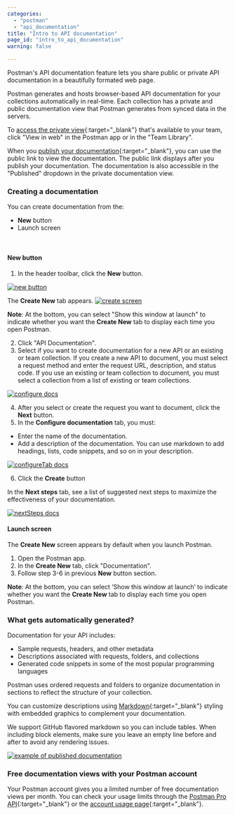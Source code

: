 ```yaml
---
categories:
  - "postman"
  - "api_documentation"
title: "Intro to API documentation"
page_id: "intro_to_api_documentation"
warning: false

---
```


Postman's API documentation feature lets you share public or private API documentation in a beautifully formated web page. 

Postman generates and hosts browser-based API documentation for your collections automatically in real-time. Each collection has a private and public documentation view that Postman generates from synced data in the servers. 

To [access the private view](/docs/postman/api_documentation/viewing_documentation){:target="_blank"} that's available to your team, click "View in web" in the Postman app or in the "Team Library". 

When you [publish your documentation](/docs/postman/api_documentation/publishing_public_docs){:target="_blank"}, you can use the public link to view the documentation. The public link displays after you publish your documentation. The documentation is also accessible in the "Published" dropdown in the private documentation view.

### Creating a documentation

You can create documentation from the:
* **New** button 
* Launch screen

<br>

#### New button

1. In the header toolbar, click the **New** button.

[![new button](https://s3.amazonaws.com/postman-static-getpostman-com/postman-docs/HeaderToolBar.png)](https://s3.amazonaws.com/postman-static-getpostman-com/postman-docs/HeaderToolBar.png)

The **Create New** tab appears.
[![create screen](https://s3.amazonaws.com/postman-static-getpostman-com/postman-docs/documentation-createnewTab.png)](https://s3.amazonaws.com/postman-static-getpostman-com/postman-docs/documentation-createnewTab.png)

**Note**: At the bottom, you can select "Show this window at launch" to indicate whether you want the **Create New** tab to display each time you open Postman.

<ol start="2">
  <li>Click "API Documentation".</li>
 <li>Select if you want to create documentation for a new API or an existing or team collection. If you create a new API to document, you must select a request method and enter the request URL, description, and status code. If you use an existing or team collection to document, you must select a collection from a list of existing or team collections.</li>
 </ol>

[![configure docs](https://s3.amazonaws.com/postman-static-getpostman-com/postman-docs/documentation-configure.png)](https://s3.amazonaws.com/postman-static-getpostman-com/postman-docs/documentation-configure.png)

<ol start="4">
  <li>After you select or create the request you want to document, click the <b>Next</b> button.</li>
  <li>In the <b>Configure documentation</b> tab, you must:</li>
 </ol>

* Enter the name of the documentation.
* Add a description of the documentation. You can use markdown to add headings, lists, code snippets, and so on in your description.

[![configureTab docs](https://s3.amazonaws.com/postman-static-getpostman-com/postman-docs/documentation-configureTab.png)](https://s3.amazonaws.com/postman-static-getpostman-com/postman-docs/documentation-configureTab.png)

 <ol start="6">
  <li>Click the <b>Create</b> button</li>
   </ol>
     
In the **Next steps** tab, see a list of suggested next steps to maximize the effectiveness of your documentation.

[![nextSteps docs](https://s3.amazonaws.com/postman-static-getpostman-com/postman-docs/documentation-nextsteps.png)](https://s3.amazonaws.com/postman-static-getpostman-com/postman-docs/documentation-nextsteps.png)
     
#### Launch screen

The **Create New** screen appears by default when you launch Postman. 

1. Open the Postman app.
2. In the **Create New** tab, click "Documentation".
3. Follow step 3-6 in previous **New** button section. 
   
**Note**: At the bottom, you can select ‘Show this window at launch’ to indicate whether you want the **Create New** tab to display each time you open Postman.


### What gets automatically generated?

Documentation for your API includes:

   *   Sample requests, headers, and other metadata
   *   Descriptions associated with requests, folders, and collections
   *   Generated code snippets in some of the most popular programming languages

Postman uses ordered requests and folders to organize documentation in sections to reflect the structure of your collection.

You can customize descriptions using [Markdown](/docs/postman/api_documentation/how_to_document_using_markdown){:target="_blank"} styling with embedded graphics to complement your documentation. 

We support GitHub flavored markdown so you can include tables. When including block elements, make sure you leave an empty line before and after to avoid any rendering issues.

[![example of published documentation](https://s3.amazonaws.com/postman-static-getpostman-com/postman-docs/59167235.png)](https://s3.amazonaws.com/postman-static-getpostman-com/postman-docs/59167235.png)

### Free documentation views with your Postman account

Your Postman account gives you a limited number of free documentation views per month. You can check your usage limits through the [Postman Pro API](https://docs.api.getpostman.com){:target="_blank"} or the [account usage page](https://go.pstmn.io/postman-account-limits){:target="_blank"}.
